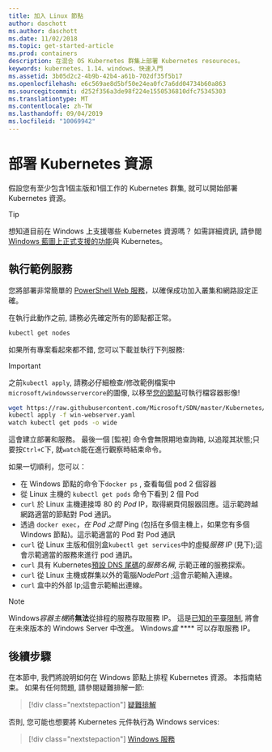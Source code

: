 ```yaml
---
title: 加入 Linux 節點
author: daschott
ms.author: daschott
ms.date: 11/02/2018
ms.topic: get-started-article
ms.prod: containers
description: 在混合 OS Kubernetes 群集上部署 Kubernetes resoureces。
keywords: kubernetes、1.14、windows、快速入門
ms.assetid: 3b05d2c2-4b9b-42b4-a61b-702df35f5b17
ms.openlocfilehash: e6c569ae8d5bf50e24ea0fc7a6dd04734b60a863
ms.sourcegitcommit: d252f356a3de98f224e1550536810dfc75345303
ms.translationtype: MT
ms.contentlocale: zh-TW
ms.lasthandoff: 09/04/2019
ms.locfileid: "10069942"
---
```

# <a name="deploying-kubernetes-resources"></a>部署 Kubernetes 資源 #
假設您有至少包含1個主版和1個工作的 Kubernetes 群集, 就可以開始部署 Kubernetes 資源。
> [!TIP] 
> 想知道目前在 Windows 上支援哪些 Kubernetes 資源嗎？ 如需詳細資訊, 請參閱[Windows 藍圖上](https://github.com/orgs/kubernetes/projects/8)[正式支援的功能](https://kubernetes.io/docs/setup/production-environment/windows/intro-windows-in-kubernetes/#supported-functionality-and-limitations)與 Kubernetes。


## <a name="running-a-sample-service"></a>執行範例服務 ##
您將部署非常簡單的 [PowerShell Web 服務](https://github.com/Microsoft/SDN/blob/master/Kubernetes/WebServer.yaml)，以確保成功加入叢集和網路設定正確。

在執行此動作之前, 請務必先確定所有的節點都正常。
```bash
kubectl get nodes
```

如果所有專案看起來都不錯, 您可以下載並執行下列服務:
> [!Important] 
> 之前`kubectl apply`, 請務必仔細檢查/修改範例檔案中`microsoft/windowsservercore`的圖像, 以移至[您的節點](https://docs.microsoft.com/virtualization/windowscontainers/deploy-containers/version-compatibility#choosing-container-os-versions)可執行檔容器影像!

```bash
wget https://raw.githubusercontent.com/Microsoft/SDN/master/Kubernetes/flannel/l2bridge/manifests/simpleweb.yml -O win-webserver.yaml
kubectl apply -f win-webserver.yaml
watch kubectl get pods -o wide
```

這會建立部署和服務。 最後一個 [監視] 命令會無限期地查詢箱, 以追蹤其狀態;只要按`Ctrl+C`下, 就`watch`能在進行觀察時結束命令。

如果一切順利，您可以：

  - 在 Windows 節點的命令下`docker ps` , 查看每個 pod 2 個容器
  - 從 Linux 主機的 `kubectl get pods` 命令下看到 2 個 Pod
  - `curl` 於 Linux 主機連接埠 80 的 *Pod* IP，取得網頁伺服器回應。這示範跨越網路適當的節點對 Pod 通訊。
  - 透過 `docker exec`，*在 Pod 之間* Ping (包括在多個主機上，如果您有多個 Windows 節點)。這示範適當的 Pod 對 Pod 通訊
  - `curl` 從 Linux 主版和個別盒`kubectl get services`中的虛擬*服務 IP* (見下);這會示範適當的服務來進行 pod 通訊。
  - `curl` 具有 Kubernetes[預設 DNS 尾碼](https://kubernetes.io/docs/concepts/services-networking/dns-pod-service/#services)的*服務名稱*, 示範正確的服務探索。
  - `curl` 從 Linux 主機或群集以外的電腦*NodePort* ;這會示範輸入連線。
  - `curl` 盒中的外部 Ip;這會示範輸出連線。

> [!Note]  
> Windows*容器主機*將**無法**從排程的服務存取服務 IP。 這是[已知的平臺限制](./common-problems.md#my-windows-node-cannot-access-my-services-using-the-service-ip), 將會在未來版本的 Windows Server 中改進。 Windows*盒* **** 可以存取服務 IP。

## <a name="next-steps"></a>後續步驟 ##
在本節中, 我們將說明如何在 Windows 節點上排程 Kubernetes 資源。 本指南結束。 如果有任何問題, 請參閱疑難排解一節:

> [!div class="nextstepaction"]
> [疑難排解](./common-problems.md)

否則, 您可能也想要將 Kubernetes 元件執行為 Windows services:
> [!div class="nextstepaction"]
> [Windows 服務](./kube-windows-services.md)
